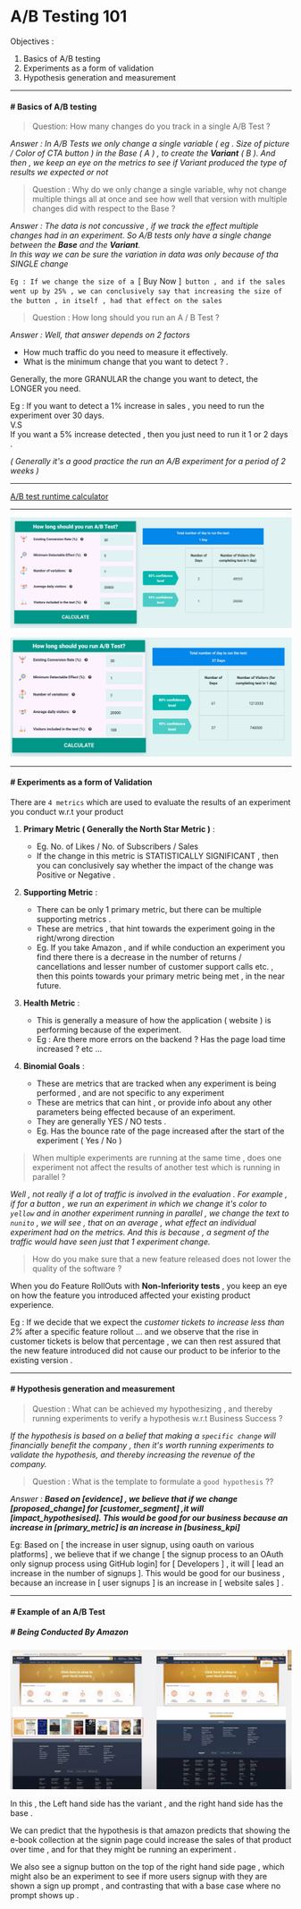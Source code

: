 # A/B Testing 101

Objectives : 

1. Basics of A/B testing
1. Experiments as a form of validation
1. Hypothesis generation and measurement

---
#### # Basics of A/B testing

> Question: How many changes do you track in a single A/B Test ? 

_Answer  : In A/B Tests we only change a single variable ( eg . Size of picture / Color of CTA button ) in the Base ( A ) , to create the **Variant** ( B ). And then , we keep an eye on the metrics to see if Variant produced the type of results we expected or not_

>  Question : Why do we only change a single variable, why not change multiple things all at once and see how well that version with multiple changes did with respect to the Base ? 

_Answer : The data is not concussive , if we track the effect multiple changes had in an experiment. So A/B tests only have a single change between the **Base** and the **Variant**.   
In this way we can be sure the variation in data was only because of tha SINGLE change_

`Eg : If we change the size of a `[ Buy Now ]` button , and if the sales went up by 25% , we can conclusively say that increasing the size of the button , in itself , had that effect on the sales`

> Question : How long should you run an A / B Test ? 

_Answer : Well, that answer depends on 2 factors_   
  + How much traffic do you need to measure it effectively.    
  + What is the minimum change that you want to detect ? . 
 
 Generally, the more GRANULAR the change you want to detect, the LONGER you need.   

Eg :    If you want to detect a 1% increase in sales , you need to run the experiment over 30 days.    
V.S    
If you want a 5% increase detected , then you just need to run it 1 or 2 days .

_( Generally it's a good practice the run an A/B experiment for a period of 2 weeks )_

---

[A/B test runtime calculator](https://www.nabler.com/ab-test-duration-calculator/ 'Calculate the time required to run an A/B test experiment')

---

![Granular Change](./pics/a-b-test-1-day.jpg "granular change")

![Big Change](./pics/a-b-test-5-days.jpg "big change")


---
#### # Experiments as a form of Validation

There are `4 metrics` which are used to evaluate the results of an experiment you conduct w.r.t your product 

1. **Primary Metric ( Generally the North Star Metric )** :
    
   + Eg. No. of Likes / No. of Subscribers / Sales
   + If the change in this metric is STATISTICALLY SIGNIFICANT , then you can conclusively say whether the impact of the change was Positive or Negative .

1. **Supporting Metric** :
    + There can be only 1 primary metric, but there can be multiple supporting metrics .
    + These are metrics , that hint towards the experiment going in the right/wrong direction 
    + Eg. If you take Amazon , and if while conduction an experiment you find there there is a decrease in the number of returns / cancellations and lesser number of customer support calls etc. , then this points towards your primary metric being met , in the near future.

1. **Health Metric** : 
   + This is generally a measure of how the application ( website ) is performing because of the experiment.
   + Eg :  Are there more errors on the backend ?   Has the page load time increased ? etc ...

1. **Binomial Goals** :
    + These are metrics that are tracked when any experiment is being performed , and are not specific to any experiment
    + These are metrics that can hint , or provide info about any other parameters being effected because of an experiment.
    + They are generally YES / NO tests . 
    + Eg. Has the bounce rate of the page increased after the start of the experiment ( Yes / No )

> When multiple experiments are running at the same time , does one experiment not affect the results of another test which is running in parallel  ? 

_Well , not really if a lot of traffic is involved in the evaluation . For example , if for a button , we run an experiment in which we change it's color to  `yellow` and in another experiment running in parallel , we change the text to `nunito` , we will see , that on an average , what effect an individual experiment had on the metrics. And this is because , a  segment of the traffic would have seen just that 1 experiment change._

> How do you make sure that a new feature released does not lower the quality of the software ? 

When you do Feature RollOuts with **Non-Inferiority tests** , you keep an eye on how the  feature you introduced affected your existing product experience.

Eg : If we decide that we expect the _customer tickets to increase less than 2%_ after a specific feature rollout ... and we observe that the rise in customer tickets is below that percentage , we can then rest assured that the new feature introduced did not cause our product to be inferior to the existing version .

---
#### # Hypothesis generation and measurement


> Question : What can be achieved my hypothesizing , and thereby running experiments to verify a hypothesis w.r.t Business Success ? 

  _If the hypothesis is based on a belief that  making a `specific change` will financially benefit the company , then it's worth running experiments to validate the hypothesis, and thereby increasing the revenue of the company._

> Question : What is the template to formulate a `good hypothesis` ?? 

_Answer : **Based on [evidence] , we believe that if we change [proposed_change] for [customer_segment] ,it will [impact_hypothesised]. This would be good for our business because an increase in [primary_metric] is an increase in [business_kpi]**_


Eg: Based on [ the increase in user signup, using oauth on various platforms] , we believe that if we change [ the signup process to an OAuth only signup process using GitHub login] for [ Developers ] , it will [ lead an increase in the number of signups ]. This would be good for our business , because an increase in [ user signups ] is an increase in [ website sales ] .

---

#### # Example of an A/B Test 

##### # Being Conducted By Amazon 

![A](./pics/a-b-test-amazon.jpg "a-b-test-amazon")


In this , the Left hand side has the variant , and the right hand side has the base .

We can predict that the hypothesis is that amazon predicts that showing the e-book collection at the signin page could increase the sales of that product over time , and for that they might be running an experiment .

We also see a signup button on the top of the right hand side page , which might also be an experiment to see if more users signup with they are shown a sign up prompt , and contrasting that with a base case where no prompt shows up .


